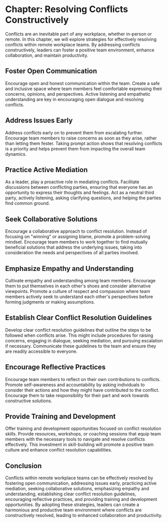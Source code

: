 Chapter: Resolving Conflicts Constructively
===========================================

Conflicts are an inevitable part of any workplace, whether in-person or remote. In this chapter, we will explore strategies for effectively resolving conflicts within remote workplace teams. By addressing conflicts constructively, leaders can foster a positive team environment, enhance collaboration, and maintain productivity.

Foster Open Communication
-------------------------

Encourage open and honest communication within the team. Create a safe and inclusive space where team members feel comfortable expressing their concerns, opinions, and perspectives. Active listening and empathetic understanding are key in encouraging open dialogue and resolving conflicts.

Address Issues Early
--------------------

Address conflicts early on to prevent them from escalating further. Encourage team members to raise concerns as soon as they arise, rather than letting them fester. Taking prompt action shows that resolving conflicts is a priority and helps prevent them from impacting the overall team dynamics.

Practice Active Mediation
-------------------------

As a leader, play a proactive role in mediating conflicts. Facilitate discussions between conflicting parties, ensuring that everyone has an opportunity to express their thoughts and feelings. Act as a neutral third party, actively listening, asking clarifying questions, and helping the parties find common ground.

Seek Collaborative Solutions
----------------------------

Encourage a collaborative approach to conflict resolution. Instead of focusing on "winning" or assigning blame, promote a problem-solving mindset. Encourage team members to work together to find mutually beneficial solutions that address the underlying issues, taking into consideration the needs and perspectives of all parties involved.

Emphasize Empathy and Understanding
-----------------------------------

Cultivate empathy and understanding among team members. Encourage them to put themselves in each other's shoes and consider alternative viewpoints. Promote a culture of respect and compassion where team members actively seek to understand each other's perspectives before forming judgments or making assumptions.

Establish Clear Conflict Resolution Guidelines
----------------------------------------------

Develop clear conflict resolution guidelines that outline the steps to be followed when conflicts arise. This might include procedures for raising concerns, engaging in dialogue, seeking mediation, and pursuing escalation if necessary. Communicate these guidelines to the team and ensure they are readily accessible to everyone.

Encourage Reflective Practices
------------------------------

Encourage team members to reflect on their own contributions to conflicts. Promote self-awareness and accountability by asking individuals to consider their actions and how they might have contributed to the conflict. Encourage them to take responsibility for their part and work towards constructive solutions.

Provide Training and Development
--------------------------------

Offer training and development opportunities focused on conflict resolution skills. Provide resources, workshops, or coaching sessions that equip team members with the necessary tools to navigate and resolve conflicts effectively. This investment in skill-building will promote a positive team culture and enhance conflict resolution capabilities.

Conclusion
----------

Conflicts within remote workplace teams can be effectively resolved by fostering open communication, addressing issues early, practicing active mediation, seeking collaborative solutions, emphasizing empathy and understanding, establishing clear conflict resolution guidelines, encouraging reflective practices, and providing training and development opportunities. By adopting these strategies, leaders can create a harmonious and productive team environment where conflicts are constructively resolved, leading to enhanced collaboration and productivity.

